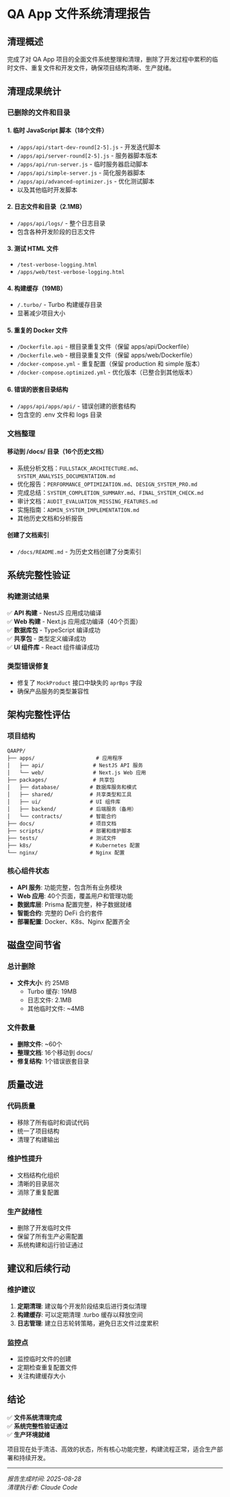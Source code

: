 # QA App 文件系统清理报告

## 清理概述

完成了对 QA App 项目的全面文件系统整理和清理，删除了开发过程中累积的临时文件、重复文件和开发文件，确保项目结构清晰、生产就绪。

## 清理成果统计

### 已删除的文件和目录

#### 1. 临时 JavaScript 脚本（18个文件）
- `/apps/api/start-dev-round[2-5].js` - 开发迭代脚本
- `/apps/api/server-round[2-5].js` - 服务器脚本版本
- `/apps/api/run-server.js` - 临时服务器启动脚本
- `/apps/api/simple-server.js` - 简化服务器脚本
- `/apps/api/advanced-optimizer.js` - 优化测试脚本
- 以及其他临时开发脚本

#### 2. 日志文件和目录（2.1MB）
- `/apps/api/logs/` - 整个日志目录
- 包含各种开发阶段的日志文件

#### 3. 测试 HTML 文件
- `/test-verbose-logging.html`
- `/apps/web/test-verbose-logging.html`

#### 4. 构建缓存（19MB）
- `/.turbo/` - Turbo 构建缓存目录
- 显著减少项目大小

#### 5. 重复的 Docker 文件
- `/Dockerfile.api` - 根目录重复文件（保留 apps/api/Dockerfile）
- `/Dockerfile.web` - 根目录重复文件（保留 apps/web/Dockerfile）
- `/docker-compose.yml` - 重复配置（保留 production 和 simple 版本）
- `/docker-compose.optimized.yml` - 优化版本（已整合到其他版本）

#### 6. 错误的嵌套目录结构
- `/apps/api/apps/api/` - 错误创建的嵌套结构
- 包含空的 .env 文件和 logs 目录

### 文档整理

#### 移动到 /docs/ 目录（16个历史文档）
- 系统分析文档：`FULLSTACK_ARCHITECTURE.md`、`SYSTEM_ANALYSIS_DOCUMENTATION.md`
- 优化报告：`PERFORMANCE_OPTIMIZATION.md`、`DESIGN_SYSTEM_PRO.md`
- 完成总结：`SYSTEM_COMPLETION_SUMMARY.md`、`FINAL_SYSTEM_CHECK.md`
- 审计文档：`AUDIT_EVALUATION_MISSING_FEATURES.md`
- 实施指南：`ADMIN_SYSTEM_IMPLEMENTATION.md`
- 其他历史文档和分析报告

#### 创建了文档索引
- `/docs/README.md` - 为历史文档创建了分类索引

## 系统完整性验证

### 构建测试结果
✅ **API 构建** - NestJS 应用成功编译  
✅ **Web 构建** - Next.js 应用成功编译（40个页面）  
✅ **数据库包** - TypeScript 编译成功  
✅ **共享包** - 类型定义编译成功  
✅ **UI 组件库** - React 组件编译成功  

### 类型错误修复
- 修复了 `MockProduct` 接口中缺失的 `aprBps` 字段
- 确保产品服务的类型兼容性

## 架构完整性评估

### 项目结构
```
QAAPP/
├── apps/                    # 应用程序
│   ├── api/                # NestJS API 服务
│   └── web/                # Next.js Web 应用
├── packages/               # 共享包
│   ├── database/          # 数据库服务和模式
│   ├── shared/            # 共享类型和工具
│   ├── ui/                # UI 组件库
│   ├── backend/           # 后端服务（备用）
│   └── contracts/         # 智能合约
├── docs/                  # 项目文档
├── scripts/               # 部署和维护脚本
├── tests/                 # 测试文件
├── k8s/                   # Kubernetes 配置
└── nginx/                 # Nginx 配置
```

### 核心组件状态
- **API 服务**: 功能完整，包含所有业务模块
- **Web 应用**: 40个页面，覆盖用户和管理功能
- **数据库层**: Prisma 配置完整，种子数据就绪
- **智能合约**: 完整的 DeFi 合约套件
- **部署配置**: Docker、K8s、Nginx 配置齐全

## 磁盘空间节省

### 总计删除
- **文件大小**: 约 25MB
  - Turbo 缓存: 19MB
  - 日志文件: 2.1MB  
  - 其他临时文件: ~4MB

### 文件数量
- **删除文件**: ~60个
- **整理文档**: 16个移动到 docs/
- **修复结构**: 1个错误嵌套目录

## 质量改进

### 代码质量
- 移除了所有临时和调试代码
- 统一了项目结构
- 清理了构建输出

### 维护性提升
- 文档结构化组织
- 清晰的目录层次
- 消除了重复配置

### 生产就绪性
- 删除了开发临时文件
- 保留了所有生产必需配置
- 系统构建和运行验证通过

## 建议和后续行动

### 维护建议
1. **定期清理**: 建议每个开发阶段结束后进行类似清理
2. **构建缓存**: 可以定期清理 .turbo 缓存以释放空间
3. **日志管理**: 建立日志轮转策略，避免日志文件过度累积

### 监控点
- 监控临时文件的创建
- 定期检查重复配置文件
- 关注构建缓存大小

## 结论

✅ **文件系统清理完成**  
✅ **系统完整性验证通过**  
✅ **生产环境就绪**  

项目现在处于清洁、高效的状态，所有核心功能完整，构建流程正常，适合生产部署和持续开发。

---
*报告生成时间: 2025-08-28*  
*清理执行者: Claude Code*